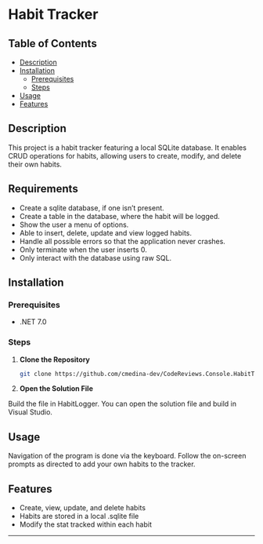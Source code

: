 # Habit Tracker

## Table of Contents

- [Description](#description)
- [Installation](#installation)
  - [Prerequisites](#prerequisites)
  - [Steps](#steps)
- [Usage](#usage)
- [Features](#features)

## Description

This project is a habit tracker featuring a local SQLite database. It enables CRUD operations for habits, allowing users to create, modify, and delete their own habits.

## Requirements

* Create a sqlite database, if one isn’t present.
* Create a table in the database, where the habit will be logged.
* Show the user a menu of options.
* Able to insert, delete, update and view logged habits.
* Handle all possible errors so that the application never crashes.
* Only terminate when the user inserts 0.
* Only interact with the database using raw SQL.

## Installation

### Prerequisites

- .NET 7.0

### Steps

1. **Clone the Repository**

    ```bash
    git clone https://github.com/cmedina-dev/CodeReviews.Console.HabitTracker.git
    ```

2. **Open the Solution File**

Build the file in HabitLogger. You can open the solution file and build in Visual Studio.

## Usage

Navigation of the program is done via the keyboard. Follow the on-screen prompts as directed to add your own habits to the tracker.


## Features

- Create, view, update, and delete habits
- Habits are stored in a local .sqlite file
- Modify the stat tracked within each habit

---

